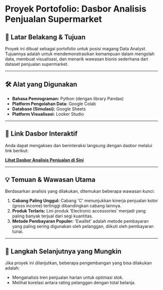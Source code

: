 # Proyek Portofolio: Dasbor Analisis Penjualan Supermarket

## 🎯 Latar Belakang & Tujuan
Proyek ini dibuat sebagai portofolio untuk posisi magang Data Analyst. Tujuannya adalah untuk mendemonstrasikan kemampuan dalam mengolah data, membuat visualisasi, dan menarik wawasan bisnis sederhana dari dataset penjualan supermarket.

---

## 🛠️ Alat yang Digunakan
* **Bahasa Pemrograman:** Python (dengan library Pandas)
* **Platform Pengolahan Data:** Google Colab
* **Database (Simulasi):** Google Sheets
* **Platform Visualisasi:** Looker Studio

---

## 🔗 Link Dasbor Interaktif
Anda dapat mengakses dan berinteraksi langsung dengan dasbor melalui link berikut:

**[Lihat Dasbor Analisis Penjualan di Sini](https://lookerstudio.google.com/reporting/962ee954-ffa1-48d2-8b69-ac5b1270f404)**

---

## 💡 Temuan & Wawasan Utama
Berdasarkan analisis yang dilakukan, ditemukan beberapa wawasan kunci:
1.  **Cabang Paling Unggul:** Cabang 'C' menunjukkan kinerja penjualan kotor (gross income) tertinggi dibandingkan cabang lainnya.
2.  **Produk Terlaris:** Lini produk 'Electronic accessories' menjadi yang paling banyak terjual dari segi kuantitas.
3.  **Metode Pembayaran Populer:** 'Ewallet' adalah metode pembayaran yang paling sering digunakan oleh pelanggan, diikuti oleh pembayaran tunai.

---

## 🚀 Langkah Selanjutnya yang Mungkin
Jika proyek ini dilanjutkan, beberapa pengembangan yang bisa dilakukan adalah:
* Menganalisis tren penjualan harian untuk optimasi stok.
* Melihat korelasi antara rating pelanggan dengan total belanja.
